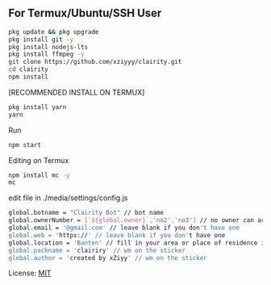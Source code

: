 ## For Termux/Ubuntu/SSH User

```bash
pkg update && pkg upgrade
pkg install git -y
pkg install nodejs-lts
pkg install ffmpeg -y
git clone https://github.com/xziyyy/clairity.git
cd clairity
npm install
```

[RECOMMENDED INSTALL ON TERMUX]
```bash
pkg install yarn
yarn
```

Run
```bash
npm start
```
Editing on Termux
```bash
npm install mc -y
mc
```

edit file in ./media/settings/config.js
```bash
global.botname = "Clairity Bot" // bot name
global.ownerNumber = [`${global.owner}`,'no2','no3'] // no owner can access all features
global.email = '@gmail.com' // leave blank if you don't have one
global.web = 'https://' // leave blank if you don't have one
global.location = 'Banten' // fill in your area or place of residence if you don't want to leave it blank
global.packname = 'clairiry' // wm on the sticker
global.author = 'created by xZiyy' // wm on the sticker
```

License: [MIT](https://choosealicense.com/licenses/mit/)
